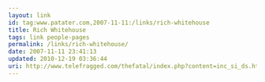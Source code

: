 ```yaml
---
layout: link
id: tag:www.patater.com,2007-11-11:/links/rich-whitehouse
title: Rich Whitehouse
tags: link people-pages
permalink: /links/rich-whitehouse/
date: 2007-11-11 23:41:13
updated: 2010-12-19 03:36:44
uri: http://www.telefragged.com/thefatal/index.php?content=inc_si_ds.htm
---
```

